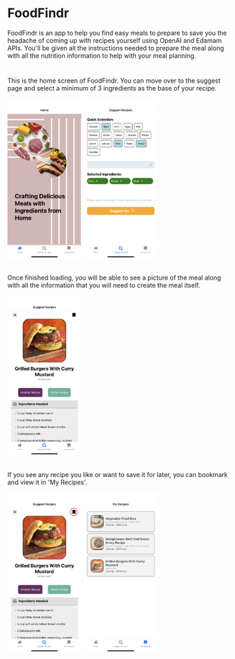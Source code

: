 # FoodFindr

FoodFindr is an app to help you find easy meals to prepare to save you the headache of coming up with recipes yourself using OpenAI and Edamam APIs. You'll be given all the instructions needed to prepare the meal along with all the nutrition information to help with your meal planning.


<h1></h1>
<div>
<p> This is the home screen of FoodFindr. You can move over to the suggest page and select a minimum of 3 ingredients as the base of your recipe. </p>
</div>
<div style="overflow:auto;">
  
  <img src="./assets/home.png" alt="image 1" style="float:left;width:33%;margin-right:1%;">
  <img src="./assets/select.png" alt="image 2" style="float:left;width:33%;margin-right:1%;margin-bottom:20px">
</div>

<div>
<p> Once finished loading, you will be able to see a picture of the meal along with all the information that you will need to create the meal itself. </p>
</div>

<div style="overflow:auto;">
  <img src="./assets/suggest.png" alt="image 3" style="float:left;width:33%;margin-right:1%;margin-bottom:20px">
</div>


<div>
<p> If you see any recipe you like or want to save it for later, you can bookmark and view it in 'My Recipes'. </p>
</div>

<div>
  <img src="./assets/suggestcircle.png" alt="image 1" style="float:left;width:33%;margin-right:1%;">
  <img src="./assets/bookmark.png" alt="image 3" style="float:left;width:33%;margin-right:1%">
</div>